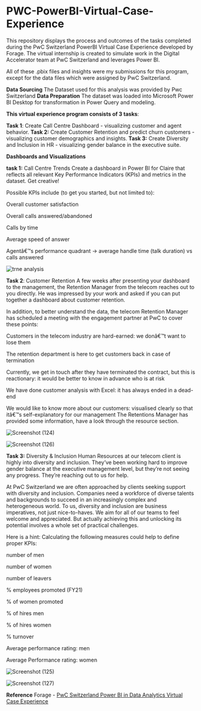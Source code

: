 # PWC-PowerBI-Virtual-Case-Experience

This repository displays the process and outcomes of the tasks completed during the PwC Switzerland PowerBI Virtual Case Experience developed by Forage. The virtual internship is created to simulate work in the Digital Accelerator team at PwC Switzerland and leverages Power BI.

All of these .pbix files and insights were my submissions for this program, except for the data files which were assigned by PwC Switzerland.

**Data Sourcing**
The Dataset used for this analysis was provided by Pwc Switzerland 
**Data Preparation**
The dataset was loaded into Microsoft Power BI Desktop for transformation in Power Query and modeling.

**This virtual experience program consists of 3 tasks**:

**Task 1**: Create Call Centre Dashboard - visualizing customer and agent behavior.
**Task 2:** Create Customer Retention and predict churn customers - visualizing customer demographics and insights.
**Task 3:** Create Diversity and Inclusion in HR - visualizing gender balance in the executive suite.

**Dashboards and Visualizations**

**task 1:** Call Centre Trends Create a dashboard in Power BI for Claire that reflects all relevant Key Performance Indicators (KPIs) and metrics in the dataset. Get creative!

Possible KPIs include (to get you started, but not limited to):

Overall customer satisfaction

Overall calls answered/abandoned

Calls by time

Average speed of answer

Agentâ€™s performance quadrant -> average handle time (talk duration) vs calls answered

![trne analysis](https://github.com/Sravanthi-Duddeti/PWC-PowerBI-Virtual-Case-Experience/assets/128029018/da9ddf05-7af2-44bf-9fac-2f873aa2350d)

**Task 2**: Customer Retention A few weeks after presenting your dashboard to the management, the Retention Manager from the telecom reaches out to you directly. He was impressed by your work and asked if you can put together a dashboard about customer retention.

In addition, to better understand the data, the telecom Retention Manager has scheduled a meeting with the engagement partner at PwC to cover these points:

Customers in the telecom industry are hard-earned: we donâ€™t want to lose them

The retention department is here to get customers back in case of termination

Currently, we get in touch after they have terminated the contract, but this is reactionary: it would be better to know in advance who is at risk

We have done customer analysis with Excel: it has always ended in a dead-end

We would like to know more about our customers: visualised clearly so that itâ€™s self-explanatory for our management The Retentions Manager has provided some information, have a look through the resource section.

![Screenshot (124)](https://github.com/Sravanthi-Duddeti/PWC-PowerBI-Virtual-Case-Experience/assets/128029018/fd8c9957-f22e-450a-8329-50d795c4ce3c)

![Screenshot (126)](https://github.com/Sravanthi-Duddeti/PWC-PowerBI-Virtual-Case-Experience/assets/128029018/5ff3e112-06c9-4c72-99f4-3e8a26e84e9a)

**Task 3:** Diversity & Inclusion Human Resources at our telecom client is highly into diversity and inclusion. They’ve been working hard to improve gender balance at the executive management level, but they’re not seeing any progress. They’re reaching out to us for help.

At PwC Switzerland we are often approached by clients seeking support with diversity and inclusion. Companies need a workforce of diverse talents and backgrounds to succeed in an increasingly complex and heterogeneous world. To us, diversity and inclusion are business imperatives, not just nice-to-haves. We aim for all of our teams to feel welcome and appreciated. But actually achieving this and unlocking its potential involves a whole set of practical challenges.

Here is a hint: Calculating the following measures could help to define proper KPIs:

number of men

number of women

number of leavers

% employees promoted (FY21)

% of women promoted

% of hires men

% of hires women

% turnover

Average performance rating: men

Average Performance rating: women

![Screenshot (125)](https://github.com/Sravanthi-Duddeti/PWC-PowerBI-Virtual-Case-Experience/assets/128029018/1709ba2f-69ba-47e0-8041-4c12f2c50b50)

![Screenshot (127)](https://github.com/Sravanthi-Duddeti/PWC-PowerBI-Virtual-Case-Experience/assets/128029018/7fa74fd4-3940-4a70-adbf-bcb4b4a524a9)

**Reference**
Forage - [PwC Switzerland Power BI in Data Analytics Virtual Case Experience](https://www.theforage.com/virtual-internships/prototype/a87GpgE6tiku7q3gu/Power%20BI%20in%20Data%20Analytics?ref=zYi2CnpbWjhcS7sAk)




